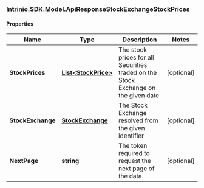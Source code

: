 ### Intrinio.SDK.Model.ApiResponseStockExchangeStockPrices
#### Properties

Name | Type | Description | Notes
------------ | ------------- | ------------- | -------------
**StockPrices** | [**List&lt;StockPrice&gt;**](StockPrice.md) | The stock prices for all Securities traded on the Stock Exchange on the given date | [optional] 
**StockExchange** | [**StockExchange**](StockExchange.md) | The Stock Exchange resolved from the given identifier | [optional] 
**NextPage** | **string** | The token required to request the next page of the data | [optional] 

